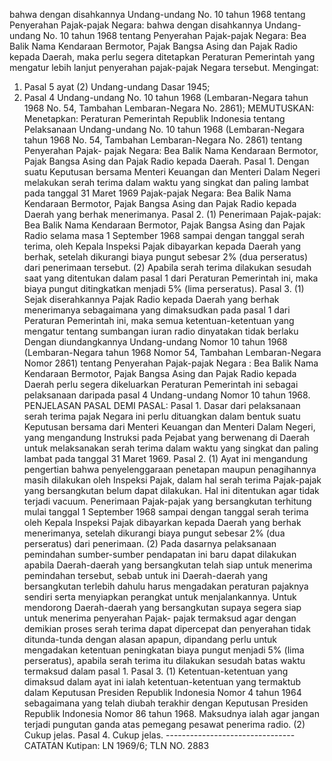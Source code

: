  bahwa dengan disahkannya Undang-undang No. 10 tahun 1968 tentang Penyerahan Pajak-pajak Negara: bahwa dengan disahkannya Undang-undang No. 10 tahun 1968 tentang Penyerahan Pajak-pajak Negara: Bea Balik Nama Kendaraan Bermotor, Pajak Bangsa Asing dan Pajak Radio kepada Daerah, maka perlu segera ditetapkan Peraturan Pemerintah yang mengatur lebih lanjut penyerahan pajak-pajak Negara tersebut. Mengingat:
1. Pasal 5 ayat (2) Undang-undang Dasar 1945;
2. Pasal 4 Undang-undang No. 10 tahun 1968 (Lembaran-Negara tahun 1968 No. 54, Tambahan Lembaran-Negara No. 2861);
MEMUTUSKAN:
 Menetapkan: Peraturan Pemerintah Republik Indonesia tentang Pelaksanaan Undang-undang No. 10 tahun 1968 (Lembaran-Negara tahun 1968 No. 54, Tambahan Lembaran-Negara No. 2861) tentang Penyerahan Pajak- pajak Negara: Bea Balik Nama Kendaraan Bermotor, Pajak Bangsa Asing dan Pajak Radio kepada Daerah. Pasal 1. Dengan suatu Keputusan bersama Menteri Keuangan dan Menteri Dalam Negeri melakukan serah terima dalam waktu yang singkat dan paling lambat pada tanggal 31 Maret 1969 Pajak-pajak Negara: Bea Balik Nama Kendaraan Bermotor, Pajak Bangsa Asing dan Pajak Radio kepada Daerah yang berhak menerimanya. Pasal 2. (1) Penerimaan Pajak-pajak: Bea Balik Nama Kendaraan Bermotor, Pajak Bangsa Asing dan Pajak Radio selama masa 1 September 1968 sampai dengan tanggal serah terima, oleh Kepala Inspeksi Pajak dibayarkan kepada Daerah yang berhak, setelah dikurangi biaya pungut sebesar 2% (dua perseratus) dari penerimaan tersebut. (2) Apabila serah terima dilakukan sesudah saat yang ditentukan dalam pasal 1 dari Peraturan Pemerintah ini, maka biaya pungut ditingkatkan menjadi 5% (lima perseratus). Pasal 3. (1) Sejak diserahkannya Pajak Radio kepada Daerah yang berhak menerimanya sebagaimana yang dimaksudkan pada pasal 1 dari Peraturan Pemerintah ini, maka semua ketentuan-ketentuan yang mengatur tentang sumbangan iuran radio dinyatakan tidak berlaku Dengan diundangkannya Undang-undang Nomor 10 tahun 1968 (Lembaran-Negara tahun 1968 Nomor 54, Tambahan Lembaran-Negara Nomor 2861) tentang Penyerahan Pajak-pajak Negara : Bea Balik Nama Kendaraan Bermotor, Pajak Bangsa Asing dan Pajak Radio kepada Daerah perlu segera dikeluarkan Peraturan Pemerintah ini sebagai pelaksanaan daripada pasal 4 Undang-undang Nomor 10 tahun 1968. PENJELASAN PASAL DEMI PASAL: Pasal 1. Dasar dari pelaksanaan serah terima pajak Negara ini perlu dituangkan dalam bentuk suatu Keputusan bersama dari Menteri Keuangan dan Menteri Dalam Negeri, yang mengandung Instruksi pada Pejabat yang berwenang di Daerah untuk melaksanakan serah terima dalam waktu yang singkat dan paling lambat pada tanggal 31 Maret 1969. Pasal 2. (1) Ayat ini mengandung pengertian bahwa penyelenggaraan penetapan maupun penagihannya masih dilakukan oleh Inspeksi Pajak, dalam hal serah terima Pajak-pajak yang bersangkutan belum dapat dilakukan. Hal ini ditentukan agar tidak terjadi vacuum. Penerimaan Pajak-pajak yang bersangkutan terhitung mulai tanggal 1 September 1968 sampai dengan tanggal serah terima oleh Kepala Inspeksi Pajak dibayarkan kepada Daerah yang berhak menerimanya, setelah dikurangi biaya pungut sebesar 2% (dua perseratus) dari penerimaan. (2) Pada dasarnya pelaksanaan pemindahan sumber-sumber pendapatan ini baru dapat dilakukan apabila Daerah-daerah yang bersangkutan telah siap untuk menerima pemindahan tersebut, sebab untuk ini Daerah-daerah yang bersangkutan terlebih dahulu harus mengadakan peraturan pajaknya sendiri serta menyiapkan perangkat untuk menjalankannya. Untuk mendorong Daerah-daerah yang bersangkutan supaya segera siap untuk menerima penyerahan Pajak- pajak termaksud agar dengan demikian proses serah terima dapat dipercepat dan penyerahan tidak ditunda-tunda dengan alasan apapun, dipandang perlu untuk mengadakan ketentuan peningkatan biaya pungut menjadi 5% (lima perseratus), apabila serah terima itu dilakukan sesudah batas waktu termaksud dalam pasal 1. Pasal 3. (1) Ketentuan-ketentuan yang dimaksud dalam ayat ini ialah ketentuan-ketentuan yang termaktub dalam Keputusan Presiden Republik Indonesia Nomor 4 tahun 1964 sebagaimana yang telah diubah terakhir dengan Keputusan Presiden Republik Indonesia Nomor 86 tahun 1968. Maksudnya ialah agar jangan terjadi pungutan ganda atas pemegang pesawat penerima radio. (2) Cukup jelas. Pasal 4. Cukup jelas. -------------------------------- CATATAN Kutipan: LN 1969/6; TLN NO. 2883